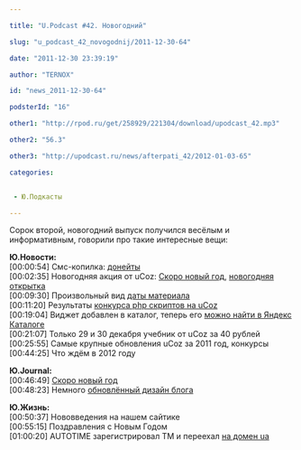 ```yaml
---

title: "U.Podcast #42. Новогодний"

slug: "u_podcast_42_novogodnij/2011-12-30-64"

date: "2011-12-30 23:39:19"

author: "TERNOX"

id: "news_2011-12-30-64"

podsterId: "16"

other1: "http://rpod.ru/get/258929/221304/download/upodcast_42.mp3"

other2: "56.3"

other3: "http://upodcast.ru/news/afterpati_42/2012-01-03-65"

categories:


 - Ю.Подкасты

---
```

Сорок второй, новогодний выпуск получился весёлым и информативным, говорили про такие интересные вещи:  
  
**Ю.Новости:**  
\[00:00:54\] Смс-копилка: [донейты](http://usms.ucoz.ru/load/sms_kopilka/1-1-0-5 "http://usms.ucoz.ru/load/sms_kopilka/1-1-0-5")  
\[00:02:35\] Новогодняя акция от uCoz: [Скоро новый год](http://blog.ucoz.ru/blog/skoro_novyj_god/2011-12-21-205 "http://blog.ucoz.ru/blog/skoro_novyj_god/2011-12-21-205"), [новогодняя открытка](http://xmas.ucoz.net/ "http://xmas.ucoz.net/")  
\[00:09:30\] Произвольный вид [даты материала](http://forum.ucoz.ru/board/proizvolnyj_vid_daty_dlja_materialov/7-1-0-95 "http://forum.ucoz.ru/board/proizvolnyj_vid_daty_dlja_materialov/7-1-0-95")  
\[00:11:20\] Результаты [конкурса php скриптов на uCoz](http://win.ucoz.ru/news/itogi_konkursa_php_skripty_dlja_ucoz/2011-12-29-24 "http://win.ucoz.ru/news/itogi_konkursa_php_skripty_dlja_ucoz/2011-12-29-24")  
\[00:19:04\] Виджет добавлен в каталог, теперь его [можно найти в Яндекс Каталоге](http://yaca.yandex.ua/yca/cat/Computers/Internet/Hosting/Free_hostings/ "http://yaca.yandex.ua/yca/cat/Computers/Internet/Hosting/Free_hostings/")  
\[00:21:07\] Только 29 и 30 декабря учебник от uCoz за 40 рублей  
\[00:25:55\] Самые крупные обновления uCoz за 2011 год, конкурсы  
\[00:44:25\] Что ждём в 2012 году  
  
**Ю.Journal:**  
\[00:46:49\] [Скоро новый год](http://blog.ucoz.ru/blog/skoro_novyj_god/2011-12-21-205 "http://blog.ucoz.ru/blog/skoro_novyj_god/2011-12-21-205")  
\[00:48:23\] Немного [обновлённый дизайн блога](http://blog.ucoz.ru/ "http://blog.ucoz.ru/")  
  
**Ю.Жизнь:**  
\[00:50:37\] Нововведения на нашем сайтике  
\[00:55:15\] Поздравления с Новым Годом  
\[01:00:20\] AUTOTIME зарегистрировал ТМ и переехал [на домен ua](http://autotime.ua "http://autotime.ua")